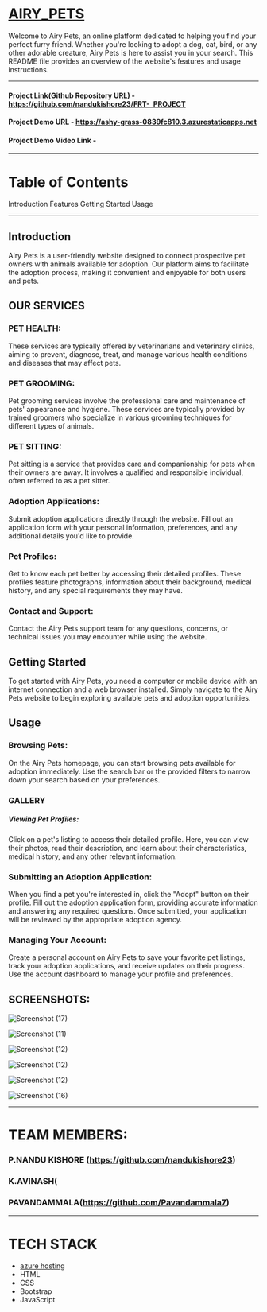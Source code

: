 # [AIRY_PETS](https://ashy-grass-0839fc810.3.azurestaticapps.net)
Welcome to Airy Pets, an online platform dedicated to helping you find your perfect furry friend. Whether you're looking to adopt a dog, cat, bird, or any other adorable creature, Airy Pets is here to assist you in your search. This README file provides an overview of the website's features and usage instructions.
***
#### Project Link(Github Repository URL) - https://github.com/nandukishore23/FRT-_PROJECT
#### Project Demo URL - https://ashy-grass-0839fc810.3.azurestaticapps.net
#### Project Demo Video Link -
***
# Table of Contents
Introduction
Features
Getting Started
Usage
***
## Introduction
Airy Pets is a user-friendly website designed to connect prospective pet owners with animals available for adoption. Our platform aims to facilitate the adoption process, making it convenient and enjoyable for both users and pets.

## OUR SERVICES
### PET HEALTH:
These services are typically offered by veterinarians and veterinary clinics, aiming to prevent, diagnose, treat, and manage various health conditions and diseases that may affect pets.

### PET GROOMING:
Pet grooming services involve the professional care and maintenance of pets' appearance and hygiene. These services are typically provided by trained groomers who specialize in various grooming techniques for different types of animals.

### PET SITTING:
Pet sitting is a service that provides care and companionship for pets when their owners are away. It involves a qualified and responsible individual, often referred to as a pet sitter.

### Adoption Applications:
Submit adoption applications directly through the website. Fill out an application form with your personal information, preferences, and any additional details you'd like to provide.

### Pet Profiles:
Get to know each pet better by accessing their detailed profiles. These profiles feature photographs, information about their background, medical history, and any special requirements they may have.



### Contact and Support:
Contact the Airy Pets support team for any questions, concerns, or technical issues you may encounter while using the website.

## Getting Started
To get started with Airy Pets, you need a computer or mobile device with an internet connection and a web browser installed. Simply navigate to the Airy Pets website to begin exploring available pets and adoption opportunities.

## Usage
### Browsing Pets:
On the Airy Pets homepage, you can start browsing pets available for adoption immediately. Use the search bar or the provided filters to narrow down your search based on your preferences.

### GALLERY
##### Viewing Pet Profiles:
Click on a pet's listing to access their detailed profile. Here, you can view their photos, read their description, and learn about their characteristics, medical history, and any other relevant information.

### Submitting an Adoption Application:
When you find a pet you're interested in, click the "Adopt" button on their profile. Fill out the adoption application form, providing accurate information and answering any required questions. Once submitted, your application will be reviewed by the appropriate adoption agency.

### Managing Your Account: 
Create a personal account on Airy Pets to save your favorite pet listings, track your adoption applications, and receive updates on their progress. Use the account dashboard to manage your profile and preferences.
## SCREENSHOTS:

![Screenshot (17)](https://github.com/nandukishore23/FRT-_PROJECT/assets/109900154/f95e9802-9e00-47ec-a92d-8ad020c3f23c)

![Screenshot (11)](https://github.com/nandukishore23/FRT-_PROJECT/assets/109900154/1908e86b-e3d5-4bd9-bd5f-c4f39156843a)

![Screenshot (12)](https://github.com/nandukishore23/FRT-_PROJECT/assets/109900154/1e137d90-1e34-48d9-a42f-0552975d0db2)

![Screenshot (12)](https://github.com/nandukishore23/FRT-_PROJECT/assets/109900154/a205d58f-0124-4ea8-a5c1-5d17937eabfe)

![Screenshot (12)](https://github.com/nandukishore23/FRT-_PROJECT/assets/109900154/f36633aa-cacf-4ab8-b61d-4bc0d3d19a41)

![Screenshot (16)](https://github.com/nandukishore23/FRT-_PROJECT/assets/109900154/ac2a9dfc-efef-469b-b7e7-4f971c6de298)
____
# TEAM MEMBERS:
### P.NANDU KISHORE (https://github.com/nandukishore23)
### K.AVINASH(
### PAVANDAMMALA(https://github.com/Pavandammala7)
____
# TECH STACK
- [azure hosting](https://azure.microsoft.com/en-in/features/azure-portal/)
- HTML
- CSS
- Bootstrap
- JavaScript
   


